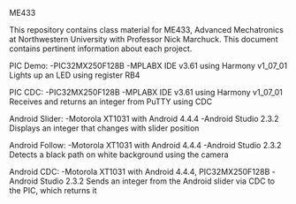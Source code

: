 ME433

This repository contains class material for ME433, Advanced Mechatronics at Northwestern University with Professor Nick Marchuck.
This document contains pertinent information about each project.

PIC Demo:
-PIC32MX250F128B
-MPLABX IDE v3.61 using Harmony v1_07_01
Lights up an LED using register RB4

PIC CDC:
-PIC32MX250F128B
-MPLABX IDE v3.61 using Harmony v1_07_01
Receives and returns an integer from PuTTY using CDC

Android Slider:
-Motorola XT1031 with Android 4.4.4
-Android Studio 2.3.2
Displays an integer that changes with slider position

Android Follow:
-Motorola XT1031 with Android 4.4.4
-Android Studio 2.3.2
Detects a black path on white background using the camera

Android CDC:
-Motorola XT1031 with Android 4.4.4, PIC32MX250F128B
-Android Studio 2.3.2
Sends an integer from the Android slider via CDC to the PIC, which returns it